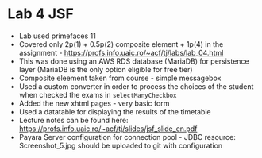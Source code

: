 Lab 4 JSF
=========

* Lab used primefaces 11
* Covered only 2p(1) + 0.5p(2) composite element + 1p(4) in the assignment - https://profs.info.uaic.ro/~acf/tj/labs/lab_04.html
* This was done using an AWS RDS database (MariaDB) for persistence layer (MariaDB is the only option eligible for free tier)
* Composite eleement taken from course - simple messagebox
* Used a custom converter in order to process the choices of the student when checked the exams in `selectManyCheckbox`
* Added the new xhtml pages - very basic form
* Used a datatable for displaying the results of the timetable
* Lecture notes can be found here: https://profs.info.uaic.ro/~acf/tj/slides/jsf_slide_en.pdf
* Payara Server configuration for connection pool - JDBC resource: Screenshot_5.jpg should be uploaded to git with configuration